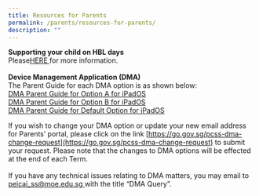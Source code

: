 ```yaml
---
title: Resources for Parents
permalink: /parents/resources-for-parents/
description: ""
---
```

<b> Supporting your child on HBL days</b><br>
Please<a href="/files/How do I support my child on regular HBL Day_9May.pdf">HERE </a> for more information. <br><br>
**Device Management Application (DMA)**<br>
The Parent Guide for each DMA option is as shown below:<br>
<a href="/files/DMA Parent Guide for Option A for iPadOS1.pdf">DMA Parent Guide for Option A for iPadOS</a><br>
<a href="/files/DMA Parent Guide for Option B for iPadOS1.pdf ">DMA Parent Guide for Option B for iPadOS</a><br>
<a href="/files/DMA Parent Guide for Default Option for iPadOS1.pdf ">DMA Parent Guide for Default Option for iPadOS </a>

If you wish to change your DMA option or update your new email address for Parents’ portal, please click on the link [https://go.gov.sg/pcss-dma-change-request](https://go.gov.sg/pcss-dma-change-request) to submit your request. Please note that the changes to DMA options will be effected at the end of each Term.<br><br>
If you have any technical issues relating to DMA matters, you may email to<u> peicai_ss@moe.edu.sg </u>with the title “DMA Query”. <br>